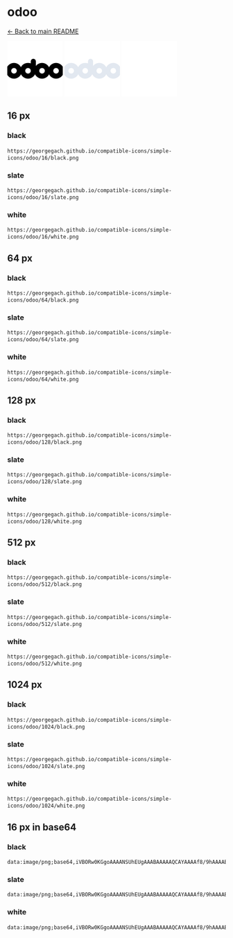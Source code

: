 # odoo

[← Back to main README](../../README.md)


<img src="./128/black.png" width="128" alt="odoo black icon" />
<img src="./128/slate.png" width="128" alt="odoo slate icon" />
<img src="./128/white.png" width="128" alt="odoo white icon" />

## 16 px

### black
```
https://georgegach.github.io/compatible-icons/simple-icons/odoo/16/black.png
```

### slate
```
https://georgegach.github.io/compatible-icons/simple-icons/odoo/16/slate.png
```

### white
```
https://georgegach.github.io/compatible-icons/simple-icons/odoo/16/white.png
```

## 64 px

### black
```
https://georgegach.github.io/compatible-icons/simple-icons/odoo/64/black.png
```

### slate
```
https://georgegach.github.io/compatible-icons/simple-icons/odoo/64/slate.png
```

### white
```
https://georgegach.github.io/compatible-icons/simple-icons/odoo/64/white.png
```

## 128 px

### black
```
https://georgegach.github.io/compatible-icons/simple-icons/odoo/128/black.png
```

### slate
```
https://georgegach.github.io/compatible-icons/simple-icons/odoo/128/slate.png
```

### white
```
https://georgegach.github.io/compatible-icons/simple-icons/odoo/128/white.png
```

## 512 px

### black
```
https://georgegach.github.io/compatible-icons/simple-icons/odoo/512/black.png
```

### slate
```
https://georgegach.github.io/compatible-icons/simple-icons/odoo/512/slate.png
```

### white
```
https://georgegach.github.io/compatible-icons/simple-icons/odoo/512/white.png
```

## 1024 px

### black
```
https://georgegach.github.io/compatible-icons/simple-icons/odoo/1024/black.png
```

### slate
```
https://georgegach.github.io/compatible-icons/simple-icons/odoo/1024/slate.png
```

### white
```
https://georgegach.github.io/compatible-icons/simple-icons/odoo/1024/white.png
```

## 16 px in base64

### black
```
data:image/png;base64,iVBORw0KGgoAAAANSUhEUgAAABAAAAAQCAYAAAAf8/9hAAAABmJLR0QA/wD/AP+gvaeTAAAAt0lEQVQ4je3QPUoDARAF4G83xYIEk2pB06Vba631AAsLASFKCj2bFhaSXMITeIY0QSGCrC7J+tNMkS42dvtgYGZ4897M0OFfkeMZx/uIBRa4wxFOMMcTGszwgEeMQ/A+ZooEr2iRYY0+fpDiMERafOMLnxhgi54gnOI68gbnKHfqEhc79RRnaBK8Y4mDiAyrUB/GmW/hnodzHZuMUtxG8wUVrvARQxNcRl7HllWcvcHNvgd3+AN+AYw/LrgciaV2AAAAAElFTkSuQmCC
```

### slate
```
data:image/png;base64,iVBORw0KGgoAAAANSUhEUgAAABAAAAAQCAYAAAAf8/9hAAAABmJLR0QA/wD/AP+gvaeTAAABAklEQVQ4je3RsUpCcRiG8ef9jiSYlS0OtQftje0tgRA0VEtB1+DQHA1dRFfQBbR3B80FoRGKQifUlM45/7c7aHOq3/xsD/xbnufBpN0f5E+90Wjrt06v75PdiPLGxNRZrasybUrlNYo2Zk/i0ubQcg3oKoqFqpVbk1ZTql2pN/gcg0ugDvoANwUGIpl1BQuSS6QEVMAcsWFTyGQ1oEliX6Ed23cIsA+SsjXJ95i6FWfhamrFA7iFdS7zgnhUf5hPsN6wG5YaItWNhkCGaRHCdi6owG2sApgJ5oS3Q8oujAsHoyR1KvsE+LLJK7KjsI9DyoFZsk8d0TGMLb6pdL7MkX/GD1ZRg+SkBzGdAAAAAElFTkSuQmCC
```

### white
```
data:image/png;base64,iVBORw0KGgoAAAANSUhEUgAAABAAAAAQCAYAAAAf8/9hAAAABmJLR0QA/wD/AP+gvaeTAAAAyUlEQVQ4je2RMUoDARBF32aLBZFoteCms1trrfUAC4IgmCVFPFtSpJB4CU/gGWzEBQXZZDExz2aKWAkBu3wY+DPzhz/DwB7/BzVXn9XiL2GpPqoT9UQ9U+fqk9qpI3WmPqinaqFOY6ZM1AZYAxnwDhwCAj2gD3TR3wDfwBI4AlZASricq3XwTr1Uq628Uq+28jv1Qu0S9RN4AQ4iMuAVSIHjuPQj3PNwbmOTQQ+4j+IbcA0MgUUM3QC3wVugDk0DfAHjnT60x2/8AD/jnUl5jcIeAAAAAElFTkSuQmCC
```

